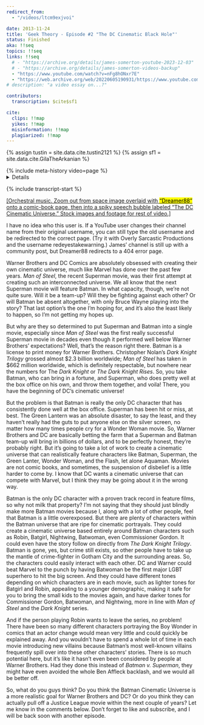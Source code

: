 ```yaml
---
redirect_from:
  - "/videos/ltcm9exjvoi"

date: 2013-11-24
title: 'Geek Theory - Episode #2 "The DC Cinematic Black Hole"'
status: Finished
aka: !!seq
topics: !!seq
links: !!seq
  # - "https://archive.org/details/james-somerton-youtube-2023-12-03"
  # - "https://archive.org/details/james-somerton-videos-backup"
  - "https://www.youtube.com/watch?v=nFg8hONxr7E"
  - "https://web.archive.org/web/20220605190931/https://www.youtube.com/watch?v=ltcm9exjvoi"
# description: "a video essay on...?"

contributors:
  transcription: $cite$sf1

cite:
  clips: !!map
  yikes: !!map
  misinformation: !!map
  plagiarized: !!map
---
```

{% assign tustin = site.data.cite.tustin2121 %}
{% assign sf1 = site.data.cite.GilaTheArkanian %}

<compare>
{% include meta-history video=page %}
<credits class="desc">
<details {% include description-version for="2013-11-24" %}>

In this episode I talk about DC's attempts at created a cinematic universe like Marvel's, how they're failing, and how they could make it succeed.

</details>
</credits>
</compare>

{% include transcript-start %}

<compare>
<james {% include timecode %}>

<u>[Orchestral music. Zoom out from space image overlaid with <mark fc>“Dreamer88”</mark> onto a comic-book page, then into a spiky speech bubble labeled “The DC Cinematic Universe.” Stock images and footage for rest of video.]</u>

</james>
<comment {% include commenter for=sf1 %}>

I have no idea who this user is. If a YouTube user changes their channel name from their original username, you can still type the old username and be redirected to the correct page. (Try it with Overly Sarcastic Productions and the username redeyestakewarning.) James’ channel is still up with a community post, but Dreamer88 redirects to a 404 error page. 

</comment>
<james {% include timecode %}>

Warner Brothers and DC Comics are absolutely obsessed with creating their own cinematic universe, much like Marvel has done over the past few years. *Man of Steel*, the recent Superman movie, was their first attempt at creating such an interconnected universe. We all know that the next Superman movie will feature Batman. In what capacity, though, we’re not quite sure. Will it be a team-up? Will they be fighting against each other? Or will Batman be absent altogether, with only Bruce Wayne playing into the story? That last option’s the one I’m hoping for, and it’s also the least likely to happen, so I’m not getting my hopes up.

</james>
<from></from>
<james {% include timecode %}>

But why are they so determined to put Superman and Batman into a single movie, especially since *Man of Steel* was the first really successful Superman movie in decades even though it performed well below Warner Brothers’ expectations? Well, that’s the reason right there. Batman is a license to print money for Warner Brothers. Christopher Nolan’s *Dark Knight Trilogy* grossed almost $2.3 billion worldwide; *Man of Steel* has taken in $662 million worldwide, which is definitely respectable, but nowhere near the numbers for The *Dark Knight* or *The Dark Knight Rises*. So, you take Batman, who can bring in a fortune, and Superman, who does pretty well at the box office on his own, and throw them together, and voila! There, you have the beginning of DC’s cinematic universe!

</james>
<from></from>
<james {% include timecode %}>

But the problem is that Batman is really the only DC character that has consistently done well at the box office. Superman has been hit or miss, at best. The Green Lantern was an absolute disaster, to say the least, and they haven’t really had the guts to put anyone else on the silver screen, no matter how many times people cry for a Wonder Woman movie. So, Warner Brothers and DC are basically betting the farm that a Superman and Batman team-up will bring in billions of dollars, and to be perfectly honest, they’re probably right. But it’s going to take a lot of work to create a cinematic universe that can realistically feature characters like Batman, Superman, the Green Lanter, Wonder Woman, and the Flash, let alone Aquaman. Movies are not comic books, and sometimes, the suspension of disbelief is a little harder to come by. I know that DC wants a cinematic universe that can compete with Marvel, but I think they may be going about it in the wrong way.

</james>
<from></from>
<james {% include timecode %}>

Batman is the only DC character with a proven track record in feature films, so why not milk that property? I’m not saying that they should just blindly make more Batman movies because I, along with a lot of other people, feel that Batman is a little overexposed. But there are plenty of characters within the Batman universe that are ripe for cinematic portrayals. They could create a cinematic universe based entirely around Batman characters such as Robin, Batgirl, Nightwing, Batwoman, even Commissioner Gordon. It could even have the story follow on directly from *The Dark Knight Trilogy*. Batman is gone, yes, but crime still exists, so other people have to take up the mantle of crime-fighter in Gotham City and the surrounding areas. So, the characters could easily interact with each other. DC and Warner could beat Marvel to the punch by having Batwoman be the first major LGBT superhero to hit the big screen. And they could have different tones depending on which characters are in each movie, such as lighter tones for Batgirl and Robin, appealing to a younger demographic, making it safe for you to bring the small kids to the movies again, and have darker tones for Commissioner Gordon, Batwoman, and Nightwing, more in line with *Man of Steel* and the *Dark Knight* series.

</james>
<from></from>
<james {% include timecode %}>

And if the person playing Robin wants to leave the series, no problem! There have been so many different characters portraying the Boy Wonder in comics that an actor change would mean very little and could quickly be explained away. And you wouldn’t have to spend a whole lot of time in each movie introducing new villains because Batman’s most well-known villains frequently spill over into these other characters’ stories. There is so much potential here, but it’s like it hasn’t even been considered by people at Warner Brothers. Had they done this instead of *Batman v. Superman*, they might have even avoided the whole Ben Affleck backlash, and we would all be better off.

</james>
<from></from>
<james {% include timecode %}>

So, what do you guys think? Do you think the Batman Cinematic Universe is a more realistic goal for Warner Brothers and DC? Or do you think they can actually pull off a Justice League movie within the next couple of years? Let me know in the comments below. Don’t forget to like and subscribe, and I will be back soon with another episode.

</james>
<from></from>
</compare>



